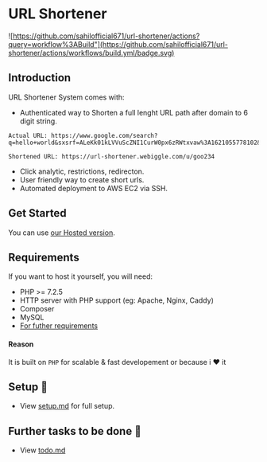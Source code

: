 # URL Shortener
![https://github.com/sahilofficial671/url-shortener/actions?query=workflow%3ABuild"](https://github.com/sahilofficial671/url-shortener/actions/workflows/build.yml/badge.svg)

## Introduction
URL Shortener System comes with:
- Authenticated way to Shorten a full lenght URL path after domain to 6 digit string.
```
Actual URL: https://www.google.com/search?q=hello+world&sxsrf=ALeKk01kLVVuScZNI1CurW0px6zRWtxvaw%3A1621055778102&source=hp&ei=IlmfYOWsA7KcmgfbgZbwDQ

Shortened URL: https://url-shortener.webiggle.com/u/goo234
```
- Click analytic, restrictions, redirecton.
- User friendly way to create short urls.
- Automated deployment to AWS EC2 via SSH.

## Get Started
You can use [our Hosted version](https://url-shortener.webiggle.com/).

## Requirements
If you want to host it yourself, you will need:
- PHP >= 7.2.5
- HTTP server with PHP support (eg: Apache, Nginx, Caddy)
- Composer
- MySQL
- [For futher requirements](https://github.com/sahilofficial671/url-shortener/blob/main/setup.md)

#### Reason
It is built on `PHP` for scalable & fast developement or because i :heart: it

## Setup :memo:
- View [setup.md](https://github.com/sahilofficial671/url-shortener/blob/main/setup.md) for full setup.

## Further tasks to be done :memo:
- View [todo.md](https://github.com/sahilofficial671/url-shortener/blob/main/todo.md)
